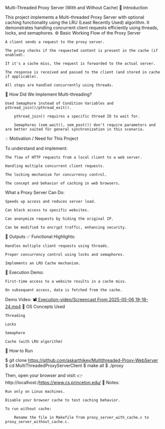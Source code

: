 Multi-Threaded Proxy Server (With and Without Cache)
📌 Introduction

This project implements a Multi-threaded Proxy Server with optional caching functionality using the LRU (Least Recently Used) algorithm. It demonstrates handling concurrent client requests efficiently using threads, locks, and semaphores.
⚙️ Basic Working Flow of the Proxy Server

    A client sends a request to the proxy server.

    The proxy checks if the requested content is present in the cache (if enabled).

    If it's a cache miss, the request is forwarded to the actual server.

    The response is received and passed to the client (and stored in cache if applicable).

    All steps are handled concurrently using threads.

🧵 How Did We Implement Multi-threading?

    Used Semaphore instead of Condition Variables and pthread_join()/pthread_exit().

        pthread_join() requires a specific thread ID to wait for.

        Semaphores (sem_wait(), sem_post()) don't require parameters and are better suited for general synchronization in this scenario.

💡 Motivation / Need for This Project

To understand and implement:

    The flow of HTTP requests from a local client to a web server.

    Handling multiple concurrent client requests.

    The locking mechanism for concurrency control.

    The concept and behavior of caching in web browsers.

What a Proxy Server Can Do:

    Speeds up access and reduces server load.

    Can block access to specific websites.

    Can anonymize requests by hiding the original IP.

    Can be modified to encrypt traffic, enhancing security.

🎯 Outputs
✅ Functional Highlights:

    Handles multiple client requests using threads.

    Proper concurrency control using locks and semaphores.

    Implements an LRU Cache mechanism.

📁 Execution Demo:

    First-time access to a website results in a cache miss.

    On subsequent access, data is fetched from the cache.

Demo Video:
📽️[ Execution-video/Screencast From 2025-05-06 19-18-24.mp4](https://github.com/askarthikey/Multithreaded-Proxy-WebServer/blob/main/Execution-video/Screencast%20From%202025-05-06%2019-18-24.mp4)
🧩 OS Concepts Used

    Threading

    Locks

    Semaphore

    Cache (with LRU algorithm)

🚀 How to Run

$ git clone https://github.com/askarthikey/Multithreaded-Proxy-WebServer
$ cd MultiThreadedProxyServerClient
$ make all
$ ./proxy <port number>

Then, open your browser and visit:
👉 http://localhost:<port>/https://www.cs.princeton.edu/
📝 Notes:

    Run only on Linux machines.

    Disable your browser cache to test caching behavior.

    To run without cache:

        Rename the file in Makefile from proxy_server_with_cache.c to proxy_server_without_cache.c.
